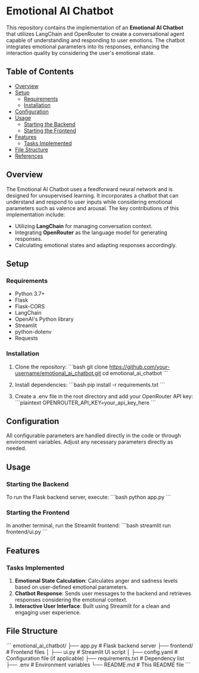 # Emotional AI Chatbot

This repository contains the implementation of an **Emotional AI Chatbot** that utilizes LangChain and OpenRouter to create a conversational agent capable of understanding and responding to user emotions. The chatbot integrates emotional parameters into its responses, enhancing the interaction quality by considering the user's emotional state.

## Table of Contents

- [Overview](#overview)
- [Setup](#setup)
  - [Requirements](#requirements)
  - [Installation](#installation)
- [Configuration](#configuration)
- [Usage](#usage)
  - [Starting the Backend](#starting-the-backend)
  - [Starting the Frontend](#starting-the-frontend)
- [Features](#features)
  - [Tasks Implemented](#tasks-implemented)
- [File Structure](#file-structure)
- [References](#references)

## Overview

The Emotional AI Chatbot uses a feedforward neural network and is designed for unsupervised learning. It incorporates a chatbot that can understand and respond to user inputs while considering emotional parameters such as valence and arousal. The key contributions of this implementation include:

- Utilizing **LangChain** for managing conversation context.
- Integrating **OpenRouter** as the language model for generating responses.
- Calculating emotional states and adapting responses accordingly.

## Setup

### Requirements

- Python 3.7+
- Flask
- Flask-CORS
- LangChain
- OpenAI's Python library
- Streamlit
- python-dotenv
- Requests

### Installation

1. Clone the repository:
   \`\`\`bash
   git clone https://github.com/your-username/emotional_ai_chatbot.git
   cd emotional_ai_chatbot
   \`\`\`

2. Install dependencies:
   \`\`\`bash
   pip install -r requirements.txt
   \`\`\`

3. Create a .env file in the root directory and add your OpenRouter API key:
   \`\`\`plaintext
   OPENROUTER_API_KEY=your_api_key_here
   \`\`\`

## Configuration

All configurable parameters are handled directly in the code or through environment variables. Adjust any necessary parameters directly as needed.

## Usage

### Starting the Backend
To run the Flask backend server, execute:
\`\`\`bash
python app.py
\`\`\`

### Starting the Frontend
In another terminal, run the Streamlit frontend:
\`\`\`bash
streamlit run frontend/ui.py
\`\`\`

## Features

### Tasks Implemented

1. **Emotional State Calculation**: Calculates anger and sadness levels based on user-defined emotional parameters.
2. **Chatbot Response**: Sends user messages to the backend and retrieves responses considering the emotional context.
3. **Interactive User Interface**: Built using Streamlit for a clean and engaging user experience.

## File Structure

\`\`\`
emotional_ai_chatbot/
├── app.py                # Flask backend server
├── frontend/             # Frontend files
│   ├── ui.py             # Streamlit UI script
│   ├── config.yaml       # Configuration file (if applicable)
├── requirements.txt      # Dependency list
├── .env                  # Environment variables
└── README.md             # This README file
\`\`\`
